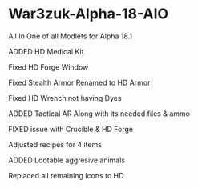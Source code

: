 # War3zuk-Alpha-18-AIO

All In One of all Modlets for Alpha 18.1

ADDED HD Medical Kit

Fixed HD Forge Window

Fixed Stealth Armor Renamed to HD Armor

Fixed HD Wrench not having Dyes

ADDED Tactical AR Along with its needed files & ammo

FIXED issue with Crucible & HD Forge

Adjusted recipes for 4 items

ADDED Lootable aggresive animals

Replaced all remaining Icons to HD
